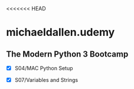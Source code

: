 <<<<<<< HEAD
# michaeldallen.udemy

## The Modern Python 3 Bootcamp

- [x] S04/MAC Python Setup
- [x] S07/Variables and Strings


